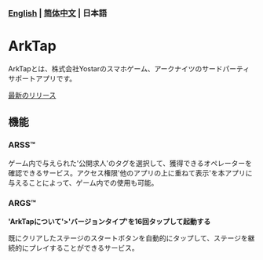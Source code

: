 ### [English](README.md) | [简体中文](README_CN.md) | 日本語
# ArkTap
ArkTapとは、株式会社Yostarのスマホゲーム、アークナイツのサードパーティサポートアプリです。

[最新のリリース](https://github.com/IcebemAst/ArknightsTap/releases/latest)

## 機能

### ARSS™
ゲーム内で与えられた'公開求人'のタグを選択して、獲得できるオペレーターを確認できるサービス。アクセス権限'他のアプリの上に重ねて表示'を本アプリに与えることによって、ゲーム内での使用も可能。

### ARGS™
**'ArkTapについて'>'バージョンタイプ'を16回タップして起動する**

既にクリアしたステージのスタートボタンを自動的にタップして、ステージを継続的にプレイすることができるサービス。
